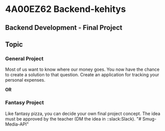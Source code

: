 # 4A00EZ62 Backend-kehitys
## Backend Development - Final Project

## Topic
### General Project
Most of us want to know where our money goes. You now have the chance to create a solution to that question. Create an application for tracking your personal expenses.

**OR**

### Fantasy Project
Like fantasy pizza, you can decide your own final project concept. 
The idea must be approved by the teacher (DM the idea in ::slack:Slack).
"# Smug-Media-API" 
